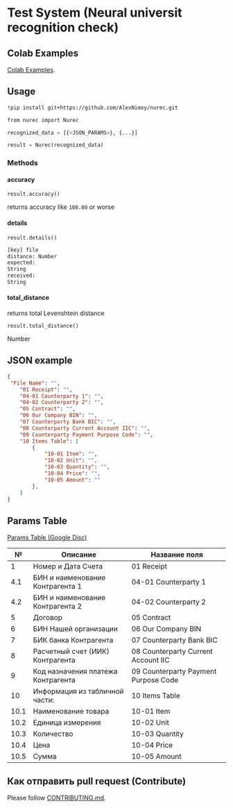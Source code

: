 # Test System (Neural universit recognition check)

## Colab Examples

[Colab Examples](https://colab.research.google.com/drive/19878-C6WMm1ApNNEw5-Y3Xt-Tskwrgwb?usp=sharing).

## Usage

```bash
!pip install git+https://github.com/AlexNimoy/nurec.git

from nurec import Nurec
```

```python
recognized_data = [{<JSON_PARAMS>}, {...}]

result = Nurec(recognized_data)
```

### Methods

#### accuracy

`result.accuracy()`

returns accuracy like `100.00` or worse

#### details

`result.details()`

```bash
[key] file
distance: Number
expected:
String
received:
String
```

#### total_distance

returns total Levenshtein distance

`result.total_distance()`

Number

## JSON example

```json
{
 "File Name": "",
    "01 Receipt": "",
    "04-01 Counterparty 1": "",
    "04-02 Counterparty 2": "",
    "05 Contract": "",
    "06 Our Company BIN": "",
    "07 Counterparty Bank BIC": "",
    "08 Counterparty Current Account IIC": "",
    "09 Counterparty Payment Purpose Code": "",
    "10 Items Table": [
        {
            "10-01 Item": "",
            "10-02 Unit": "",
            "10-03 Quantity": "",
            "10-04 Price": "",
            "10-05 Amount": ""
        },
    ]
}
```
## Params Table

[Params Table (Google Disc)](https://docs.google.com/spreadsheets/d/14AIRNzPu7_TQo_VaDG64RQo2k1brj8DDg_k--Eqtkzk/edit#gid=0)

| №    | Описание                           | Название поля                        |
| ---- | ---------------------------------- | ------------------------------------ |
| 1    | Номер и Дата Счета                 | 01 Receipt                           |
| 4.1  | БИН и наименование Контрагента 1   | 04-01 Counterparty 1                 |
| 4.2  | БИН и наименование Контрагента 2   | 04-02 Counterparty 2                 |
| 5    | Договор                            | 05 Contract                          |
| 6    | БИН Нашей организации              | 06 Our Company BIN                   |
| 7    | БИК банка Контрагента              | 07 Counterparty Bank BIC             |
| 8    | Расчетный счет (ИИК) Контрагента   | 08 Counterparty Current Account IIC  |
| 9    | Код назначения платежа Контрагента | 09 Counterparty Payment Purpose Code |
| 10   | Информация из табличной части:     | 10 Items Table                       |
| 10.1 | Наименование товара                | 10-01 Item                           |
| 10.2 | Единица измерения                  | 10-02 Unit                           |
| 10.3 | Количество                         | 10-03 Quantity                       |
| 10.4 | Цена                               | 10-04 Price                          |
| 10.5 | Сумма                              | 10-05 Amount                         |

## Как отправить pull request (Contribute)

Please follow [CONTRIBUTING.md](CONTRIBUTING.md).
